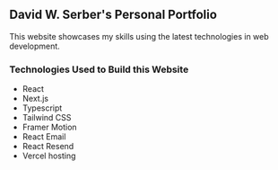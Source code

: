 ## David W. Serber's Personal Portfolio

This website showcases my skills using the latest technologies in web development.

### Technologies Used to Build this Website

- React
- Next.js
- Typescript
- Tailwind CSS
- Framer Motion
- React Email
- React Resend
- Vercel hosting
